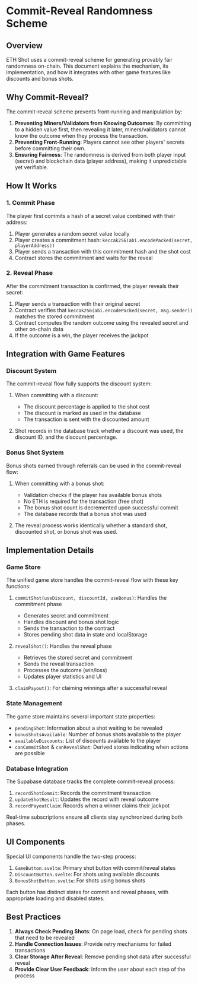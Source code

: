 # Commit-Reveal Randomness Scheme

## Overview

ETH Shot uses a commit-reveal scheme for generating provably fair randomness on-chain. This document explains the mechanism, its implementation, and how it integrates with other game features like discounts and bonus shots.

## Why Commit-Reveal?

The commit-reveal scheme prevents front-running and manipulation by:

1. **Preventing Miners/Validators from Knowing Outcomes**: By committing to a hidden value first, then revealing it later, miners/validators cannot know the outcome when they process the transaction.
2. **Preventing Front-Running**: Players cannot see other players' secrets before committing their own.
3. **Ensuring Fairness**: The randomness is derived from both player input (secret) and blockchain data (player address), making it unpredictable yet verifiable.

## How It Works

### 1. Commit Phase

The player first commits a hash of a secret value combined with their address:

1. Player generates a random secret value locally
2. Player creates a commitment hash: `keccak256(abi.encodePacked(secret, playerAddress))`
3. Player sends a transaction with this commitment hash and the shot cost
4. Contract stores the commitment and waits for the reveal

### 2. Reveal Phase

After the commitment transaction is confirmed, the player reveals their secret:

1. Player sends a transaction with their original secret
2. Contract verifies that `keccak256(abi.encodePacked(secret, msg.sender))` matches the stored commitment
3. Contract computes the random outcome using the revealed secret and other on-chain data
4. If the outcome is a win, the player receives the jackpot

## Integration with Game Features

### Discount System

The commit-reveal flow fully supports the discount system:

1. When committing with a discount:
   - The discount percentage is applied to the shot cost
   - The discount is marked as used in the database
   - The transaction is sent with the discounted amount

2. Shot records in the database track whether a discount was used, the discount ID, and the discount percentage.

### Bonus Shot System

Bonus shots earned through referrals can be used in the commit-reveal flow:

1. When committing with a bonus shot:
   - Validation checks if the player has available bonus shots
   - No ETH is required for the transaction (free shot)
   - The bonus shot count is decremented upon successful commit
   - The database records that a bonus shot was used

2. The reveal process works identically whether a standard shot, discounted shot, or bonus shot was used.

## Implementation Details

### Game Store

The unified game store handles the commit-reveal flow with these key functions:

1. `commitShot(useDiscount, discountId, useBonus)`: Handles the commitment phase
   - Generates secret and commitment
   - Handles discount and bonus shot logic
   - Sends the transaction to the contract
   - Stores pending shot data in state and localStorage

2. `revealShot()`: Handles the reveal phase
   - Retrieves the stored secret and commitment
   - Sends the reveal transaction
   - Processes the outcome (win/loss)
   - Updates player statistics and UI

3. `claimPayout()`: For claiming winnings after a successful reveal

### State Management

The game store maintains several important state properties:

- `pendingShot`: Information about a shot waiting to be revealed
- `bonusShotsAvailable`: Number of bonus shots available to the player
- `availableDiscounts`: List of discounts available to the player
- `canCommitShot` & `canRevealShot`: Derived stores indicating when actions are possible

### Database Integration

The Supabase database tracks the complete commit-reveal process:

1. `recordShotCommit`: Records the commitment transaction
2. `updateShotResult`: Updates the record with reveal outcome
3. `recordPayoutClaim`: Records when a winner claims their jackpot

Real-time subscriptions ensure all clients stay synchronized during both phases.

## UI Components

Special UI components handle the two-step process:

1. `GameButton.svelte`: Primary shot button with commit/reveal states
2. `DiscountButton.svelte`: For shots using available discounts
3. `BonusShotButton.svelte`: For shots using bonus shots

Each button has distinct states for commit and reveal phases, with appropriate loading and disabled states.

## Best Practices

1. **Always Check Pending Shots**: On page load, check for pending shots that need to be revealed
2. **Handle Connection Issues**: Provide retry mechanisms for failed transactions
3. **Clear Storage After Reveal**: Remove pending shot data after successful reveal
4. **Provide Clear User Feedback**: Inform the user about each step of the process
